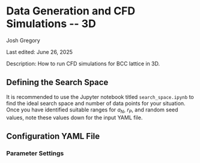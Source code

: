 # Data Generation and CFD Simulations -- 3D
Josh Gregory


Last edited: June 26, 2025


Description: How to run CFD simulations for BCC lattice in 3D.

## Defining the Search Space

It is recommended to use the Jupyter notebook titled `search_space.ipynb` to find the ideal search space and number of data points for your situation. Once you have identified suitable ranges for $a_N$, $r_P$, and random seed values, note these values down for the input YAML file.

## Configuration YAML File

### Parameter Settings
